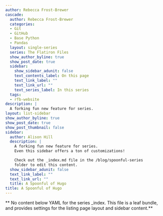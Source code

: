 ```yaml
---
author: Rebecca Frost-Brewer
cascade:
  author: Rebecca Frost-Brewer
  categories:
  - Git
  - GitHub
  - Base Python
  - Pandas
  layout: single-series
  series: The Flatiron Files
  show_author_byline: true
  show_post_date: true
  sidebar:
    show_sidebar_adunit: false
    text_contents_label: On this page
    text_link_label: ""
    text_link_url: ""
    text_series_label: In this series
  tags:
  - rfb-website
description: |
  A forking fun new feature for series.
layout: list-sidebar
show_author_byline: true
show_post_date: true
show_post_thumbnail: false
sidebar:
  author: Alison Hill
  description: |
    A forking fun new feature for series.
    Even this sidebar offers a ton of customizations!

    Check out the _index.md file in the /blog/spoonful-series
    folder to edit this content.
  show_sidebar_adunit: false
  text_link_label: ""
  text_link_url: ""
  title: A Spoonful of Hugo
title: A Spoonful of Hugo
---
```


** No content below YAML for the series _index. This file is a leaf bundle, and provides settings for the listing page layout and sidebar content.**